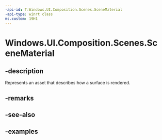 ```yaml
---
-api-id: T:Windows.UI.Composition.Scenes.SceneMaterial
-api-type: winrt class
ms.custom: 19H1
---
```


<!-- Class syntax.
public class SceneMaterial : SceneObject, SceneObject
-->

# Windows.UI.Composition.Scenes.SceneMaterial

## -description

Represents an asset that describes how a surface is rendered.



## -remarks

## -see-also

## -examples

